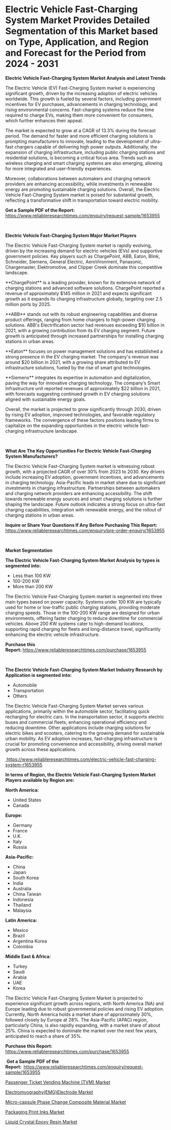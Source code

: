 <p><h1>Electric Vehicle Fast-Charging System Market Provides Detailed Segmentation of this Market based on Type, Application, and Region and Forecast for the Period from 2024 - 2031</h1></p><p><strong>Electric Vehicle Fast-Charging System Market Analysis and Latest Trends</strong></p>
<p><p>The Electric Vehicle (EV) Fast-Charging System market is experiencing significant growth, driven by the increasing adoption of electric vehicles worldwide. This growth is fueled by several factors, including government incentives for EV purchases, advancements in charging technology, and rising environmental concerns. Fast-charging systems reduce the time required to charge EVs, making them more convenient for consumers, which further enhances their appeal.</p><p>The market is expected to grow at a CAGR of 13.3% during the forecast period. The demand for faster and more efficient charging solutions is prompting manufacturers to innovate, leading to the development of ultra-fast chargers capable of delivering high power outputs. Additionally, the expansion of charging infrastructure, including public charging stations and residential solutions, is becoming a critical focus area. Trends such as wireless charging and smart charging systems are also emerging, allowing for more integrated and user-friendly experiences.</p><p>Moreover, collaborations between automakers and charging network providers are enhancing accessibility, while investments in renewable energy are promoting sustainable charging solutions. Overall, the Electric Vehicle Fast-Charging System market is poised for substantial growth, reflecting a transformative shift in transportation toward electric mobility.</p></p>
<p><strong>Get a Sample PDF of the Report:&nbsp;</strong> <a href="https://www.reliableresearchtimes.com/enquiry/request-sample/1653955?utm_campaign=1572&utm_medium=2&utm_source=Github&utm_content=ia&utm_term=12102024&utm_id=electric-vehicle-fast-charging-system">https://www.reliableresearchtimes.com/enquiry/request-sample/1653955</a></p>
<p>&nbsp;</p>
<p><strong>Electric Vehicle Fast-Charging System Major Market Players</strong></p>
<p><p>The Electric Vehicle Fast-Charging System market is rapidly evolving, driven by the increasing demand for electric vehicles (EVs) and supportive government policies. Key players such as ChargePoint, ABB, Eaton, Blink, Schneider, Siemens, General Electric, AeroVironment, Panasonic, Chargemaster, Elektromotive, and Clipper Creek dominate this competitive landscape.</p><p>**ChargePoint** is a leading provider, known for its extensive network of charging stations and advanced software solutions. ChargePoint reported a revenue of approximately $145 million in 2021 and expects significant growth as it expands its charging infrastructure globally, targeting over 2.5 million ports by 2025.</p><p>**ABB** stands out with its robust engineering capabilities and diverse product offerings, ranging from home chargers to high-power charging solutions. ABB's Electrification sector had revenues exceeding $10 billion in 2021, with a growing contribution from its EV charging segment. Future growth is anticipated through increased partnerships for installing charging stations in urban areas.</p><p>**Eaton** focuses on power management solutions and has established a strong presence in the EV charging market. The company's revenue was around $20 billion in 2021, with a growing share attributed to EV infrastructure solutions, fueled by the rise of smart grid technologies.</p><p>**Siemens** integrates its expertise in automation and digitalization, paving the way for innovative charging technology. The company’s Smart Infrastructure unit reported revenues of approximately $22 billion in 2021, with forecasts suggesting continued growth in EV charging solutions aligned with sustainable energy goals.</p><p>Overall, the market is projected to grow significantly through 2030, driven by rising EV adoption, improved technologies, and favorable regulatory frameworks. The convergence of these factors positions leading firms to capitalize on the expanding opportunities in the electric vehicle fast-charging infrastructure landscape.</p></p>
<p>&nbsp;</p>
<p><strong>What Are The Key Opportunities For Electric Vehicle Fast-Charging System Manufacturers?</strong></p>
<p><p>The Electric Vehicle Fast-Charging System market is witnessing robust growth, with a projected CAGR of over 30% from 2023 to 2030. Key drivers include increasing EV adoption, government incentives, and advancements in charging technology. Asia-Pacific leads in market share due to significant investments in charging infrastructure. Partnerships between automakers and charging network providers are enhancing accessibility. The shift towards renewable energy sources and smart charging solutions is further shaping the landscape. Future outlook indicates a strong focus on ultra-fast charging capabilities, integration with renewable energy, and the rollout of charging stations in urban areas.</p></p>
<p><strong>Inquire or Share Your Questions If Any Before Purchasing This Report:</strong> <a href="https://www.reliableresearchtimes.com/enquiry/pre-order-enquiry/1653955?utm_campaign=1572&utm_medium=2&utm_source=Github&utm_content=ia&utm_term=12102024&utm_id=electric-vehicle-fast-charging-system">https://www.reliableresearchtimes.com/enquiry/pre-order-enquiry/1653955</a></p>
<p>&nbsp;</p>
<p><strong>Market Segmentation</strong></p>
<p><strong>The Electric Vehicle Fast-Charging System Market Analysis by types is segmented into:</strong></p>
<p><ul><li>Less than 100 KW</li><li>100-200 KW</li><li>More than 200 KW</li></ul></p>
<p><p>The Electric Vehicle Fast-Charging System market is segmented into three main types based on power capacity. Systems under 100 KW are typically used for home or low-traffic public charging stations, providing moderate charging speeds. Those in the 100-200 KW range are designed for urban environments, offering faster charging to reduce downtime for commercial vehicles. Above 200 KW systems cater to high-demand locations, supporting rapid charging for fleets and long-distance travel, significantly enhancing the electric vehicle infrastructure.</p></p>
<p><strong>Purchase this Report:&nbsp;</strong><a href="https://www.reliableresearchtimes.com/purchase/1653955?utm_campaign=1572&utm_medium=2&utm_source=Github&utm_content=ia&utm_term=12102024&utm_id=electric-vehicle-fast-charging-system">https://www.reliableresearchtimes.com/purchase/1653955</a></p>
<p>&nbsp;</p>
<p><strong>The Electric Vehicle Fast-Charging System Market Industry Research by Application is segmented into:</strong></p>
<p><ul><li>Automobile</li><li>Transportation</li><li>Others</li></ul></p>
<p><p>The Electric Vehicle Fast-Charging System Market serves various applications, primarily within the automobile sector, facilitating quick recharging for electric cars. In the transportation sector, it supports electric buses and commercial fleets, enhancing operational efficiency and reducing downtime. Other applications include charging solutions for electric bikes and scooters, catering to the growing demand for sustainable urban mobility. As EV adoption increases, fast-charging infrastructure is crucial for promoting convenience and accessibility, driving overall market growth across these applications.</p></p>
<p><a href="https://www.reliableresearchtimes.com/electric-vehicle-fast-charging-system-r1653955?utm_campaign=1572&utm_medium=2&utm_source=Github&utm_content=ia&utm_term=12102024&utm_id=electric-vehicle-fast-charging-system">&nbsp;https://www.reliableresearchtimes.com/electric-vehicle-fast-charging-system-r1653955</a></p>
<p><strong>In terms of Region, the Electric Vehicle Fast-Charging System Market Players available by Region are:</strong></p>
<p>
    <p> <strong> North America: </strong>
        <ul>
            <li>United States</li>
            <li>Canada</li>
        </ul>
        </p> 
    <p> <strong> Europe: </strong>
        <ul>
            <li>Germany</li>
            <li>France</li>
            <li>U.K.</li>
            <li>Italy</li>
            <li>Russia</li>
        </ul>
        </p> 
    <p> <strong> Asia-Pacific: </strong>
        <ul>
            <li>China</li>
            <li>Japan</li>
            <li>South Korea</li>
            <li>India</li>
            <li>Australia</li>
            <li>China Taiwan</li>
            <li>Indonesia</li>
            <li>Thailand</li>
            <li>Malaysia</li>
        </ul>
        </p> 
    <p> <strong> Latin America: </strong>
        <ul>
            <li>Mexico</li>
            <li>Brazil</li>
            <li>Argentina Korea</li>
            <li>Colombia</li>
        </ul>
        </p> 
    <p> <strong> Middle East & Africa: </strong>
        <ul>
            <li>Turkey</li>
            <li>Saudi</li>
            <li>Arabia</li>
            <li>UAE</li>
            <li>Korea</li>
        </ul>
    </p>
    </p>
<p><p>The Electric Vehicle Fast-Charging System Market is projected to experience significant growth across regions, with North America (NA) and Europe leading due to robust governmental policies and rising EV adoption. Currently, North America holds a market share of approximately 30%, followed closely by Europe at 28%. The Asia-Pacific (APAC) region, particularly China, is also rapidly expanding, with a market share of about 25%. China is expected to dominate the market over the next few years, anticipated to reach a share of 35%.</p></p>
<p><strong>Purchase this Report: </strong><a href="https://www.reliableresearchtimes.com/purchase/1653955?utm_campaign=1572&utm_medium=2&utm_source=Github&utm_content=ia&utm_term=12102024&utm_id=electric-vehicle-fast-charging-system">https://www.reliableresearchtimes.com/purchase/1653955</a></p>
<p>&nbsp;<strong>Get a Sample PDF of the Report:&nbsp;&nbsp;</strong><a href="https://www.reliableresearchtimes.com/enquiry/request-sample/1653955?utm_campaign=1572&utm_medium=2&utm_source=Github&utm_content=ia&utm_term=12102024&utm_id=electric-vehicle-fast-charging-system">https://www.reliableresearchtimes.com/enquiry/request-sample/1653955</a></p>
<p><strong></strong></p>
<p><p><a href="https://github.com/brookiqhurne/Market-Research-Report-List-1/blob/main/passenger-ticket-vending-machine-tvm-market.md?utm_campaign=1572&utm_medium=2&utm_source=Github&utm_content=ia&utm_term=12102024&utm_id=electric-vehicle-fast-charging-system">Passenger Ticket Vending Machine (TVM) Market</a></p><p><a href="https://www.linkedin.com/pulse/electromyographyemgelectrode-market-strategic-insights-3rsze?utm_campaign=1572&utm_medium=2&utm_source=Github&utm_content=ia&utm_term=12102024&utm_id=electric-vehicle-fast-charging-system">Electromyography(EMG)Electrode Market</a></p><p><a href="https://www.linkedin.com/pulse/micro-capsule-phase-change-composite-material-market-bsynf?utm_campaign=1572&utm_medium=2&utm_source=Github&utm_content=ia&utm_term=12102024&utm_id=electric-vehicle-fast-charging-system">Micro-capsule Phase Change Composite Material Market</a></p><p><a href="https://github.com/diedrer4btm/Market-Research-Report-List-1/blob/main/packaging-print-inks-market.md?utm_campaign=1572&utm_medium=2&utm_source=Github&utm_content=ia&utm_term=12102024&utm_id=electric-vehicle-fast-charging-system">Packaging Print Inks Market</a></p><p><a href="https://www.linkedin.com/pulse/liquid-crystal-epoxy-resin-market-consolidation-impact-8pcnf?utm_campaign=1572&utm_medium=2&utm_source=Github&utm_content=ia&utm_term=12102024&utm_id=electric-vehicle-fast-charging-system">Liquid Crystal Epoxy Resin Market</a></p></p>